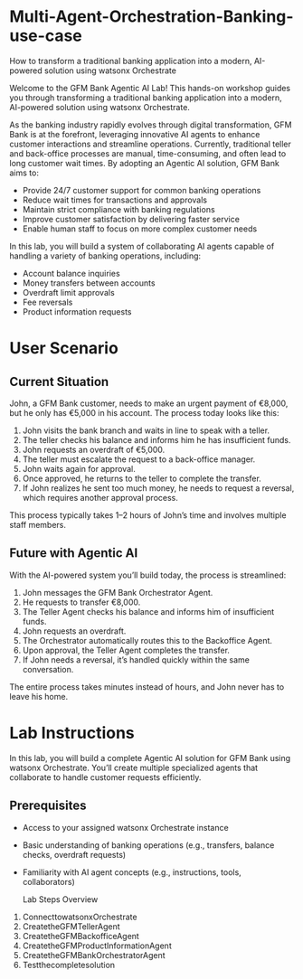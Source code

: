 # Multi-Agent-Orchestration-Banking-use-case
How to transform a traditional banking application into a modern, AI-powered solution using watsonx Orchestrate

Welcome to the GFM Bank Agentic AI Lab! This hands-on workshop guides you through transforming a traditional banking application into a modern, AI-powered solution using watsonx Orchestrate.

As the banking industry rapidly evolves through digital transformation, GFM Bank is at the forefront, leveraging innovative AI agents to enhance customer interactions and streamline operations. Currently, traditional teller and back-office processes are manual, time-consuming, and often lead to long customer wait times. By adopting an Agentic AI solution, GFM Bank aims to:

- Provide 24/7 customer support for common banking operations
- Reduce wait times for transactions and approvals
- Maintain strict compliance with banking regulations
- Improve customer satisfaction by delivering faster service
- Enable human staff to focus on more complex customer needs

In this lab, you will build a system of collaborating AI agents capable of handling a variety of banking operations, including:

- Account balance inquiries
- Money transfers between accounts
- Overdraft limit approvals
- Fee reversals
- Product information requests

  
# User Scenario

## Current Situation

John, a GFM Bank customer, needs to make an urgent payment of €8,000, but he only has €5,000 in his account. The process today looks like this:

1. John visits the bank branch and waits in line to speak with a teller.
2. The teller checks his balance and informs him he has insufficient funds.
3. John requests an overdraft of €5,000.
4. The teller must escalate the request to a back-office manager.
5. John waits again for approval.
6. Once approved, he returns to the teller to complete the transfer.
7. If John realizes he sent too much money, he needs to request a reversal, which requires another approval process.

This process typically takes 1–2 hours of John’s time and involves multiple staff members.

## Future with Agentic AI

With the AI-powered system you’ll build today, the process is streamlined:

1. John messages the GFM Bank Orchestrator Agent.
2. He requests to transfer €8,000.
3. The Teller Agent checks his balance and informs him of insufficient funds.
4. John requests an overdraft.
5. The Orchestrator automatically routes this to the Backoffice Agent.
6. Upon approval, the Teller Agent completes the transfer.
7. If John needs a reversal, it’s handled quickly within the same conversation.

The entire process takes minutes instead of hours, and John never has to leave his home.

# Lab Instructions

In this lab, you will build a complete Agentic AI solution for GFM Bank using watsonx Orchestrate. You’ll create multiple specialized agents that collaborate to handle customer requests efficiently.

## Prerequisites

- Access to your assigned watsonx Orchestrate instance
- Basic understanding of banking operations (e.g., transfers, balance checks, overdraft requests)
- Familiarity with AI agent concepts (e.g., instructions, tools, collaborators)

  Lab Steps Overview
1. ConnecttowatsonxOrchestrate
2. CreatetheGFMTellerAgent
3. CreatetheGFMBackofficeAgent
4. CreatetheGFMProductInformationAgent
5. CreatetheGFMBankOrchestratorAgent
6. Testthecompletesolution
